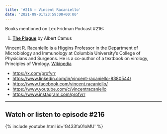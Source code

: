 ```yaml
---
title: '#216 – Vincent Racaniello'
date: '2021-09-01T23:59:00+00:00'
---
```


Books mentioned on Lex Fridman Podcast #216:

1. <b><a href="https://amzn.to/3D8RxUP" target="_blank" rel="sponsored noopener noreferrer">The Plague</a></b> by Albert Camus

<!--more-->

Vincent R. Racaniello is a Higgins Professor in the Department of Microbiology and Immunology at Columbia University’s College of Physicians and Surgeons. He is a co-author of a textbook on virology, Principles of Virology. <a href="https://en.wikipedia.org/wiki/Vincent_Racaniello" target="_blank">Wikipedia</a>

- <a href="https://x.com/profvrr" target="_blank">https://x.com/profvrr</a>
- <a href="https://www.linkedin.com/in/vincent-racaniello-8380544/" target="_blank">https://www.linkedin.com/in/vincent-racaniello-8380544/</a>
- <a href="https://www.facebook.com/vincent.racaniello/" target="_blank">https://www.facebook.com/vincent.racaniello/</a>
- <a href="https://www.youtube.com/c/vincentracaniello" target="_blank">https://www.youtube.com/c/vincentracaniello</a>
- <a href="https://www.instagram.com/profvrr" target="_blank">https://www.instagram.com/profvrr</a>

- - - - - -

## Watch or listen to episode #216

{% include youtube.html id='G433fa01oMU' %}